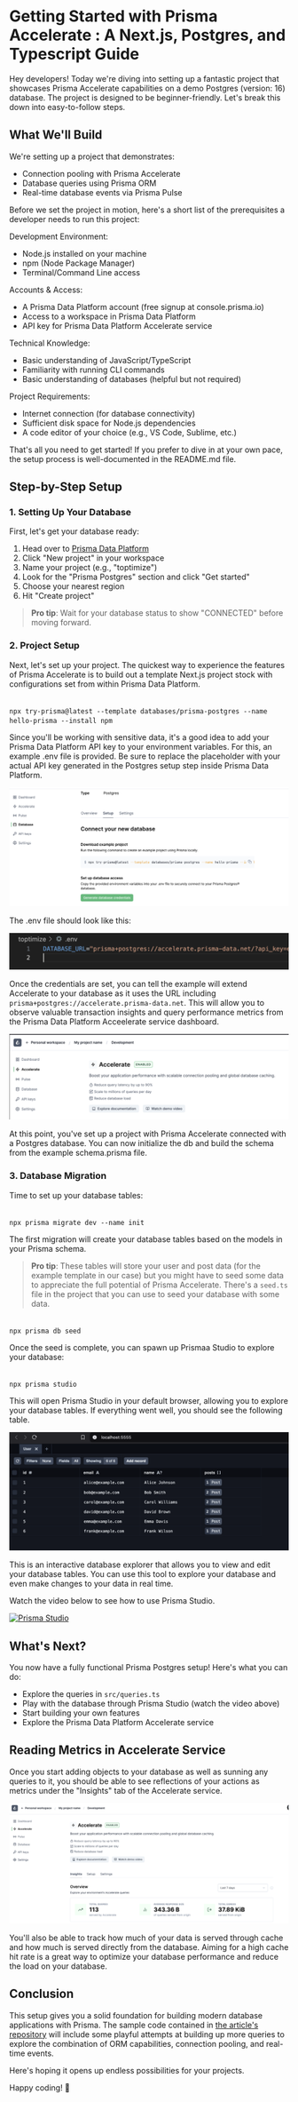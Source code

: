 # Getting Started with Prisma Accelerate : A Next.js, Postgres, and Typescript Guide

Hey developers! Today we're diving into setting up a fantastic project that showcases Prisma Accelerate capabilities on a demo Postgres (version: 16) database. The project is designed to be beginner-friendly. Let's break this down into easy-to-follow steps.

## What We'll Build

We're setting up a project that demonstrates:
* Connection pooling with Prisma Accelerate
* Database queries using Prisma ORM
* Real-time database events via Prisma Pulse

Before we set the project in motion, here's a short list of the prerequisites a developer needs to run this project:

Development Environment:
* Node.js installed on your machine
* npm (Node Package Manager)
* Terminal/Command Line access

Accounts & Access:
* A Prisma Data Platform account (free signup at console.prisma.io)
* Access to a workspace in Prisma Data Platform
* API key for Prisma Data Platform Accelerate service

Technical Knowledge:
* Basic understanding of JavaScript/TypeScript
* Familiarity with running CLI commands
* Basic understanding of databases (helpful but not required)

Project Requirements:
* Internet connection (for database connectivity)
* Sufficient disk space for Node.js dependencies
* A code editor of your choice (e.g., VS Code, Sublime, etc.)

That's all you need to get started! If you prefer to dive in at your own pace, the setup process is well-documented in the README.md file.

## Step-by-Step Setup

### 1. Setting Up Your Database

First, let's get your database ready:
1. Head over to [Prisma Data Platform](https://console.prisma.io/)
2. Click "New project" in your workspace
3. Name your project (e.g., "toptimize")
4. Look for the "Prisma Postgres" section and click "Get started"
5. Choose your nearest region
6. Hit "Create project"

> **Pro tip**: Wait for your database status to show "CONNECTED" before moving forward.



### 2. Project Setup

Next, let's set up your project. The quickest way to experience the features of Prisma Accelerate is to build out a template Next.js project stock with configurations set from within Prisma Data Platform.

<code>
npx try-prisma@latest --template databases/prisma-postgres --name hello-prisma --install npm
</code>

Since you'll be working with sensitive data, it's a good idea to add your Prisma Data Platform API key to your environment variables. For this, an example .env file is provided. Be sure to replace the placeholder with your actual API key generated in the Postgres setup step inside Prisma Data Platform.

![alt text](image.png)

The .env file should look like this:

![The .env file with API secrets](image-1.png)

Once the credentials are set, you can tell the example will extend Accelerate to your database as it uses the URL including <code>prisma+postgres://accelerate.prisma-data.net</code>. This will allow you to observe valuable transaction insights and query performance metrics from the Prisma Data Platform Acceelerate service dashboard.

![Project with an active Accelerate service instance](image-3.png)

At this point, you've set up a project with Prisma Accelerate connected with a Postgres database. You can now initialize the db and build the schema from the example schema.prisma file.


### 3. Database Migration

Time to set up your database tables:

<code>
npx prisma migrate dev --name init
</code>

The first migration will create your database tables based on the models in your Prisma schema. 
> **Pro tip**: These tables will store your user and post data (for the example template in our case) but you might have to seed some data to appreciate the full potential of Prisma Accelerate. There's a `seed.ts` file in the project that you can use to seed your database with some data.

<code>
npx prisma db seed
</code>

Once the seed is complete, you can spawn up Prismaa Studio to explore your database:

<code>
npx prisma studio
</code>

This will open Prisma Studio in your default browser, allowing you to explore your database tables. If everything went well, you should see the following table.

![alt text](image-2.png)

This is an interactive database explorer that allows you to view and edit your database tables. You can use this tool to explore your database and even make changes to your data in real time. 

Watch the video below to see how to use Prisma Studio.

[![Prisma Studio](https://img.youtube.com/vi/qgZblsIxkps/0.jpg)](https://www.youtube.com/watch?v=qgZblsIxkps)


## What's Next?

You now have a fully functional Prisma Postgres setup! Here's what you can do:
* Explore the queries in `src/queries.ts`
* Play with the database through Prisma Studio (watch the video above)
* Start building your own features
* Explore the Prisma Data Platform Accelerate service

## Reading Metrics in Accelerate Service
Once you start adding objects to your database as well as sunning any queries to it, you should be able to see reflections of your actions as metrics under the "Insights" tab of the Accelerate service.

![Prisma Accelerate Insights](image-4.png)

You'll also be able to track how much of your data is served through cache and how much is served directly from the database. Aiming for a high cache hit rate is a great way to optimize your database performance and reduce the load on your database.

## Conclusion

This setup gives you a solid foundation for building modern database applications with Prisma. The sample code contained in [the article's repository](https://github.com/rusiqe/Prisma_Tau/tree/main) will include some playful attempts at building up more queries to explore the combination of ORM capabilities, connection pooling, and real-time events. 

Here's hoping it opens up endless possibilities for your projects.

Happy coding! 🚀

